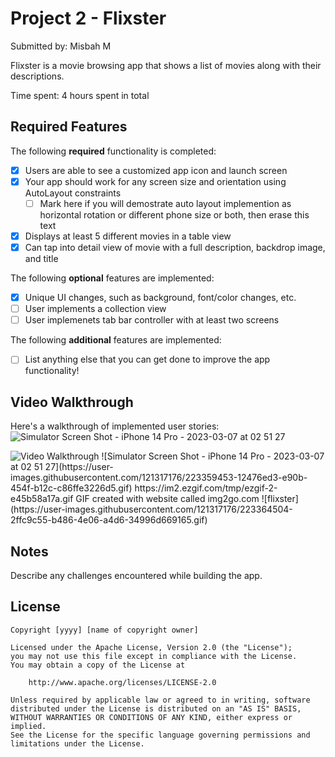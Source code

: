 # Project 2 - Flixster

Submitted by: Misbah M

Flixster is a movie browsing app that shows a list of movies along with their descriptions.

Time spent: 4 hours spent in total

## Required Features

The following **required** functionality is completed:

- [x] Users are able to see a customized app icon and launch screen
- [x] Your app should work for any screen size and orientation using AutoLayout constraints
  - [ ] Mark here if you will demostrate auto layout implemention as horizontal rotation or different phone size or both, then erase this text
- [x] Displays at least 5 different movies in a table view
- [x] Can tap into detail view of movie with a full description, backdrop image, and title
 
The following **optional** features are implemented:

- [x] Unique UI changes, such as background, font/color changes, etc.
- [ ] User implements a collection view
- [ ] User implemenets tab bar controller with at least two screens

The following **additional** features are implemented:

- [ ] List anything else that you can get done to improve the app functionality!

## Video Walkthrough

Here's a walkthrough of implemented user stories:
![Simulator Screen Shot - iPhone 14 Pro - 2023-03-07 at 02 51 27](https://user-images.githubusercontent.com/121317176/223359593-48b9704e-4421-4b4c-9685-8c8fa50d35b3.png)


<img src='http://i.imgur.com/link/to/your/gif/file.gif' title='Video Walkthrough' width='' alt='Video Walkthrough' />
![Simulator Screen Shot - iPhone 14 Pro - 2023-03-07 at 02 51 27](https://user-images.githubusercontent.com/121317176/223359453-12476ed3-e90b-454f-b12c-c86ffe3226d5.gif)
https://im2.ezgif.com/tmp/ezgif-2-e45b58a17a.gif
GIF created with website called img2go.com
![flixster](https://user-images.githubusercontent.com/121317176/223364504-2ffc9c55-b486-4e06-a4d6-34996d669165.gif)


## Notes

Describe any challenges encountered while building the app.

## License

    Copyright [yyyy] [name of copyright owner]

    Licensed under the Apache License, Version 2.0 (the "License");
    you may not use this file except in compliance with the License.
    You may obtain a copy of the License at

        http://www.apache.org/licenses/LICENSE-2.0

    Unless required by applicable law or agreed to in writing, software
    distributed under the License is distributed on an "AS IS" BASIS,
    WITHOUT WARRANTIES OR CONDITIONS OF ANY KIND, either express or implied.
    See the License for the specific language governing permissions and
    limitations under the License.

